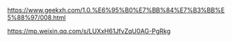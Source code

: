 https://www.geekxh.com/1.0.%E6%95%B0%E7%BB%84%E7%B3%BB%E5%88%97/008.html

https://mp.weixin.qq.com/s/LUXxH61JfvZqU0AG-PgRkg